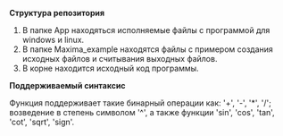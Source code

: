 **Структура репозитория**

1. В папке App находяться исполняемые файлы с программой для windows и linux.
2. В папке Maxima_example находятся файлы с примером создания исходных файлов и считывания выходных файлов.
3. В корне находится исходный код программы.

**Поддерживаемый синтаксис**

Функция поддерживает такие бинарный операции как: '+', '-', '*', '/'; возведение в степень символом '^', а также функции 'sin', 'cos', 'tan', 'cot', 'sqrt', 'sign'. 
